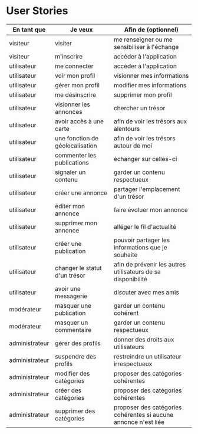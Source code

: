 # User Stories

| En tant que | Je veux | Afin de (optionnel) |
|--|--|--|
| visiteur | visiter | me renseigner ou me sensibiliser à l'échange |
| visiteur | m'inscrire | accéder à l'application |
| utilisateur | me connecter | accéder à l'application |
| utilisateur | voir mon profil | visionner mes informations |
| utilisateur | gérer mon profil | modifier mes informations |
| utilisateur | me désinscrire | supprimer mon profil |
| utilisateur | visionner les annonces | chercher un trésor |
| utilisateur | avoir accès à une carte | afin de voir les trésors aux alentours |
| utilisateur | une fonction de géolocalisation | afin de voir les trésors autour de moi |
| utilisateur | commenter les publications | échanger sur celles-ci |
| utilisateur | signaler un contenu | garder un contenu respectueux |
| utilisateur | créer une annonce | partager l'emplacement d'un trésor |
| utilisateur | éditer mon annonce | faire évoluer mon annonce |
| utilisateur | supprimer mon annonce | alléger le fil d'actualité |
| utilisateur | créer une publication | pouvoir partager les informations que je souhaite |
| utilisateur | changer le statut d'un trésor | afin de prévenir les autres utilisateurs de sa disponibilité |
| utilisateur | avoir une messagerie | discuter avec mes amis |
| modérateur | masquer une publication | garder un contenu cohérent |
| modérateur | masquer un commentaire | garder un contenu respectueux |
| administrateur | gérer des profils | donner des droits aux utilisateurs |
| administrateur | suspendre des profils | restreindre un utilisateur irrespectueux |
| administrateur | modifier des catégories | proposer des catégories cohérentes |
| administrateur | créer des catégories | proposer des catégories cohérentes |
| administrateur | supprimer des catégories | proposer des catégories cohérentes si aucune annonce n'est liée |